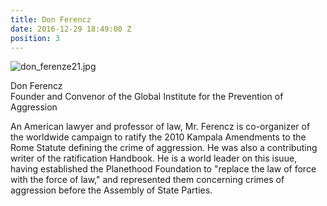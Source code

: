 ```yaml
---
title: Don Ferencz
date: 2016-12-29 18:49:00 Z
position: 3
---
```


![don_ferenze21.jpg](/uploads/don_ferenze21.jpg)

Don Ferencz <br> Founder and Convenor of the Global Institute for the Prevention of Aggression

 
An American lawyer and professor of law, Mr. Ferencz is co-organizer of the worldwide campaign to ratify the 2010 Kampala Amendments to the Rome Statute defining the crime of aggression. He was also a contributing writer of the ratification Handbook. He is a world leader on this isuue, having established the Planethood Foundation to "replace the law of force with the force of law," and represented them concerning crimes of aggression before the Assembly of State Parties.
